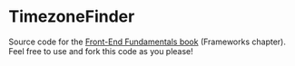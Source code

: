 TimezoneFinder
==============

Source code for the [Front-End Fundamentals book](https://leanpub.com/front-end-fundamentals/) (Frameworks chapter). Feel free to use and fork this code as you please!
